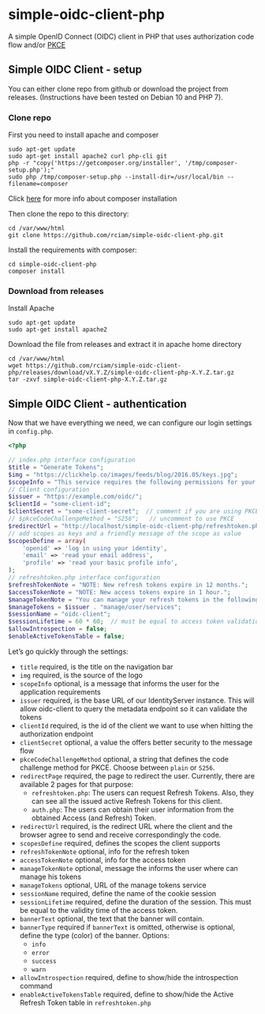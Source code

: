 # simple-oidc-client-php

A simple OpenID Connect (OIDC) client in PHP that uses authorization code flow
and/or [PKCE](https://tools.ietf.org/html/rfc7636)

## Simple OIDC Client - setup

You can either clone repo from github or download the project from releases.
(Instructions have been tested on Debian 10 and PHP 7).

### Clone repo

First you need to install apache and composer

```shell
sudo apt-get update
sudo apt-get install apache2 curl php-cli git
php -r "copy('https://getcomposer.org/installer', '/tmp/composer-setup.php');"
sudo php /tmp/composer-setup.php --install-dir=/usr/local/bin --filename=composer
```

Click [here](https://getcomposer.org/doc/00-intro.md#installation-linux-unix-macos)
for more info about composer installation

Then clone the repo to this directory:

```shell
cd /var/www/html
git clone https://github.com/rciam/simple-oidc-client-php.git
```

Install the requirements with composer:

```shell
cd simple-oidc-client-php
composer install
```

### Download from releases

Install Apache

```shell
sudo apt-get update
sudo apt-get install apache2
```

Download the file from releases and extract it in apache home directory

```shell
cd /var/www/html
wget https://github.com/rciam/simple-oidc-client-php/releases/download/vX.Y.Z/simple-oidc-client-php-X.Y.Z.tar.gz
tar -zxvf simple-oidc-client-php-X.Y.Z.tar.gz
```

## Simple OIDC Client - authentication

Now that we have everything we need, we can configure our login settings in
`config.php`.

```php
<?php

// index.php interface configuration
$title = "Generate Tokens";
$img = "https://clickhelp.co/images/feeds/blog/2016.05/keys.jpg";
$scopeInfo = "This service requires the following permissions for your account:";
// Client configuration
$issuer = "https://example.com/oidc/";
$clientId = "some-client-id";
$clientSecret = "some-client-secret";  // comment if you are using PKCE
// $pkceCodeChallengeMethod = "S256";   // uncomment to use PKCE
$redirectUrl = "http://localhost/simple-oidc-client-php/refreshtoken.php";
// add scopes as keys and a friendly message of the scope as value
$scopesDefine = array(
    'openid' => 'log in using your identity',
    'email' => 'read your email address',
    'profile' => 'read your basic profile info',
);
// refreshtoken.php interface configuration
$refreshTokenNote = "NOTE: New refresh tokens expire in 12 months.";
$accessTokenNote = "NOTE: New access tokens expire in 1 hour.";
$manageTokenNote = "You can manage your refresh tokens in the following link: ";
$manageTokens = $issuer . "manage/user/services";
$sessionName = "oidc-client";
$sessionLifetime = 60 * 60;  // must be equal to access token validation time in seconds
$allowIntrospection = false;
$enableActiveTokensTable = false;
```

Let’s go quickly through the settings:

* `title` required, is the title on the navigation bar
* `img` required, is the source of the logo
* `scopeInfo` optional, is a message that informs the user for the application
  requirements
* `issuer` required, is the base URL of our IdentityServer instance. This will
  allow oidc-client to query the metadata endpoint so it can validate the tokens
* `clientId` required, is the id of the client we want to use when hitting the
  authorization endpoint
* `clientSecret` optional, a value the offers better security to the message
  flow
* `pkceCodeChallengeMethod` optional, a string that defines the code challenge
  method for PKCE. Choose between `plain` or `S256`.
* `redirectPage` required, the page to redirect the user. Currently, there are
  available 2 pages for that purpose:
  * `refreshtoken.php`: The users can request Refresh Tokens. Also, they can
    see all the issued active Refresh Tokens for this client.
  * `auth.php`: The users can obtain their user information from the obtained
    Access (and Refresh) Token.
* `redirectUrl` required, is the redirect URL where the client and the browser
  agree to send and receive correspondingly the code.
* `scopesDefine` required, defines the scopes the client supports
* `refreshTokenNote` optional, info for the refresh token
* `accessTokenNote` optional, info for the access token
* `manageTokenNote` optional, message the informs the user where can manage
  his tokens
* `manageTokens` optional, URL of the manage tokens service
* `sessionName` required, define the name of the cookie session
* `sessionLifetime` required, define the duration of the session. This must be
  equal to the validity time of the access token.
* `bannerText` optional, the text that the banner will contain.
* `bannerType` required if `bannerText` is omitted, otherwise is optional,
  define the type (color) of the banner. Options:
  * `info`
  * `error`
  * `success`
  * `warn`
* `allowIntrospection` required, define to show/hide the introspection command
* `enableActiveTokensTable` required, define to show/hide the Active Refresh
  Token table in `refreshtoken.php`
